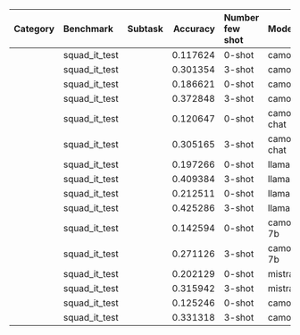 | Category   | Benchmark     | Subtask   |   Accuracy | Number few shot   | Model                |
|:-----------|:--------------|:----------|-----------:|:------------------|:-------------------  |
|            | squad_it_test |           |   0.117624 | 0-shot            | camoscio1_7b         |
|            | squad_it_test |           |   0.301354 | 3-shot            | camoscio1_7b         |
|            | squad_it_test |           |   0.186621 | 0-shot            | camoscio2_13b        |
|            | squad_it_test |           |   0.372848 | 3-shot            | camoscio2_13b        |
|            | squad_it_test |           |   0.120647 | 0-shot            | camoscio2_13b-chat   |
|            | squad_it_test |           |   0.305165 | 3-shot            | camoscio2_13b-chat   |
|            | squad_it_test |           |   0.197266 | 0-shot            | llama2_13b_chat      |
|            | squad_it_test |           |   0.409384 | 3-shot            | llama2_13b_chat      |
|            | squad_it_test |           |   0.212511 | 0-shot            | llama2_70b-chat      |
|            | squad_it_test |           |   0.425286 | 3-shot            | llama2_70b-chat      |
|            | squad_it_test |           |   0.142594 | 0-shot            | camoscio1_mistral-7b |
|            | squad_it_test |           |   0.271126 | 3-shot            | camoscio1_mistral-7b |
|            | squad_it_test |           |   0.202129 | 0-shot            | mistral-Ita-7b       |
|            | squad_it_test |           |   0.315942 | 3-shot            | mistral-Ita-7b       |
|            | squad_it_test |           |   0.125246 | 0-shot            | camoscio2_70b        |
|            | squad_it_test |           |   0.331318 | 3-shot            | camoscio2_70b        |